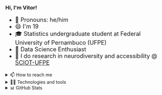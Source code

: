 ### Hi, I'm Vitor!

<div style = 'font-size: 18px'>

- 💬 Pronouns: he/him
- 😄 I'm 19
- 🎓 Statistics undergraduate student at Federal University of Pernambuco (UFPE)
- 🔬 Data Science Enthusiast
- 🧠 I do research in neurodiversity and accessibility @ [SCIOT-UFPE](https://www.cin.ufpe.br/~sciot/)

</div>

<div>

<details><summary> 📫 How to reach me</summary>
  
[![LinkedIn](https://img.shields.io/badge/linkedin-0D1117?style=for-the-badge&logo=linkedin)](https://www.linkedin.com/in/vnco/)
[![E-mail](https://img.shields.io/badge/gmail-0D1117?style=for-the-badge&logo=gmail)](mailto:vnco@cin.ufpe.br)
[![More info](https://img.shields.io/badge/more_links-0D1117?style=for-the-badge&logo=about.me&logoColor=white)](https://www.cin.ufpe.br/~vnco/)

</details>

<details>
<summary>👨‍💻 Technologies and tools</summary>

[![Python](https://img.shields.io/badge/python-0D1117?style=for-the-badge&logo=python)](https://github.com/vitornegromonte?tab=repositories&q=&type=&language=python&sort=stargazers)
[![R](https://img.shields.io/badge/R-0D1117?style=for-the-badge&logo=r)](https://github.com/vitornegromonte?tab=repositories&q=&type=&language=r&sort=stargazers)
[![GitHub](https://img.shields.io/badge/github-0d1117?style=for-the-badge&logo=github)](https://github.com/vitornegromonte)
![Git](https://img.shields.io/badge/git-0d1117?style=for-the-badge&logo=git)
[![Jupyter](https://img.shields.io/badge/jupyter-0D1117?style=for-the-badge&logo=Jupyter)](https://github.com/vitornegromonte?tab=repositories&q=&type=&language=jupyter+notebook&sort=stargazers)
[![Visual Studio Code](https://img.shields.io/badge/Visual%20Studio%20Code-0D1117.svg?style=for-the-badge&logo=visual-studio-code&logoColor=blue)](https://gist.github.com/vitornegromonte/dbc965d65b7602b564487b2822353f9b)
![NumPy](http://img.shields.io/badge/numpy-0D1117?style=for-the-badge&logo=Numpy&logoColor=blue)
![Pandas](https://img.shields.io/badge/pandas-0D1117?style=for-the-badge&logo=Pandas&logoColor=purple)

<!--
![scikit-learn](https://img.shields.io/badge/scikit--learn-0D1117.svg?style=for-the-badge&logo=scikit-learn&logoColor=orange)
![SciPy](https://img.shields.io/badge/SciPy-0D1117.svg?style=for-the-badge&logo=scipy&logoColor=%white)
![OpenCV](https://img.shields.io/badge/opencv-0D1117.svg?style=for-the-badge&logo=opencv&logoColor=green)
![Go](https://img.shields.io/badge/go-0d1117.svg?style=for-the-badge&logo=go&logoColor=2300ADD8)
![Java](https://img.shields.io/badge/java-0d1117.svg?style=for-the-badge&logo=openjdk&logoColor=orange)
![Scala](https://img.shields.io/badge/scala-0d1117.svg?style=for-the-badge&logo=scala&logoColor=DC322F)
-->

</details>
<details> <summary> 📊 GitHub Stats </summary>
<div align='center'>
<a href="https://github.com/vitornegromonte">
  
  <img height="145em" src="https://github-readme-stats.vercel.app/api?username=vitornegromonte&show_icons=true&theme=github_dark&hide_border=true&include_all_commits=true&count_private=true"/>
  <img height="145em" src="https://github-readme-stats.vercel.app/api/top-langs/?username=vitornegromonte&layout=compact&langs_count=7&theme=github_dark&hide_border=true"/>
</a>
</details>
</div>
